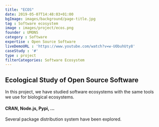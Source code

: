 ```yaml
---
title: "ECOS"
date: 2019-05-07T14:48:03+01:00
bgImage: images/background/page-title.jpg
tag : Software ecosystem
image : images/project/ecos.png
founder : UMONS
category : Software
expertise : Open Source Software
liveDemoURL : 'https://www.youtube.com/watch?v=w-UObuhUty8'
caseStudy : '#'
type : project
filterCategories: Software Ecosystem
---
```


## Ecological Study of Open Source Software

In this project, we have studied software ecosystems with the same tools we use for biological ecosystems.


#### CRAN, Node.js, Pypi, ...

Several package distribution system have been explored.
